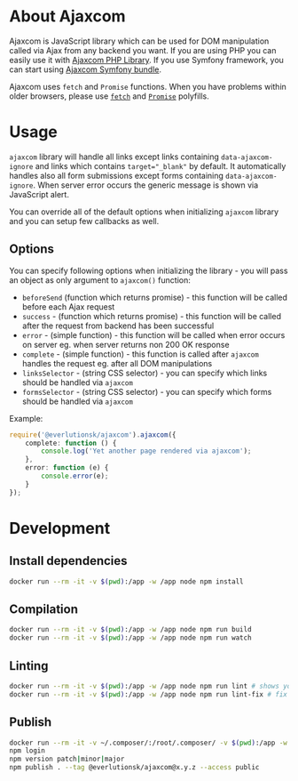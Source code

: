 # About Ajaxcom

Ajaxcom is JavaScript library which can be used for DOM manipulation called via Ajax from any backend you want. If you are using PHP you can easily use it with [Ajaxcom PHP Library](https://github.com/everlutionsk/ajaxcom-php). If you use Symfony framework, you can start using [Ajaxcom Symfony bundle](https://github.com/everlutionsk/ajaxcom-bundle).

Ajaxcom uses `fetch` and `Promise` functions. When you have problems within older browsers, please use [`fetch`](https://github.com/github/fetch) and [`Promise`](https://www.npmjs.com/package/promise-polyfill) polyfills.

# Usage

`ajaxcom` library will handle all links except links containing `data-ajaxcom-ignore` and links which contains `target="_blank"` by default. It automatically handles also all form submissions except forms containing `data-ajaxcom-ignore`. When server error occurs the generic message is shown via JavaScript alert.

You can override all of the default options when initializing `ajaxcom` library and you can setup few callbacks as well.

## Options

You can specify following options when initializing the library - you will pass an object as only argument to `ajaxcom()` function:

- `beforeSend` (function which returns promise) - this function will be called before each Ajax request
- `success` - (function which returns promise) - this function will be called after the request from backend has been successful
- `error` - (simple function) - this function will be called when error occurs on server eg. when server returns non 200 OK response
- `complete` - (simple function) - this function is called after `ajaxcom` handles the request eg. after all DOM manipulations
- `linksSelector` - (string CSS selector) - you can specify which links should be handled via `ajaxcom`
- `formsSelector` - (string CSS selector) - you can specify which forms should be handled via `ajaxcom`

Example:

```typescript
require('@everlutionsk/ajaxcom').ajaxcom({
    complete: function () {
        console.log('Yet another page rendered via ajaxcom');
    },
    error: function (e) {
        console.error(e);
    }
});
```

# Development

## Install dependencies

```bash
docker run --rm -it -v $(pwd):/app -w /app node npm install
```

## Compilation

```bash
docker run --rm -it -v $(pwd):/app -w /app node npm run build
docker run --rm -it -v $(pwd):/app -w /app node npm run watch
```

## Linting

```bash
docker run --rm -it -v $(pwd):/app -w /app node npm run lint # shows you the problems
docker run --rm -it -v $(pwd):/app -w /app node npm run lint-fix # fix the majority problems for you
```

## Publish

```bash
docker run --rm -it -v ~/.composer/:/root/.composer/ -v $(pwd):/app -w /app node bash
npm login
npm version patch|minor|major
npm publish . --tag @everlutionsk/ajaxcom@x.y.z --access public
```
